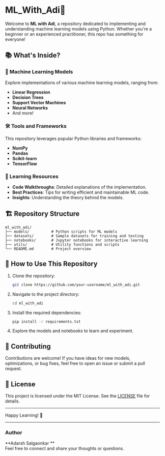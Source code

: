 # ML_With_Adi🌟

Welcome to **ML with Adi**, a repository dedicated to implementing and understanding machine learning models using Python. Whether you're a beginner or an experienced practitioner, this repo has something for everyone!

## 📚 What's Inside?

### 🚀 Machine Learning Models
Explore implementations of various machine learning models, ranging from:
- **Linear Regression**
- **Decision Trees**
- **Support Vector Machines**
- **Neural Networks**
- And more!

### 🛠️ Tools and Frameworks
This repository leverages popular Python libraries and frameworks:
- **NumPy**
- **Pandas**
- **Scikit-learn**
- **TensorFlow**

### 📖 Learning Resources
- **Code Walkthroughs**: Detailed explanations of the implementation.
- **Best Practices**: Tips for writing efficient and maintainable ML code.
- **Insights**: Understanding the theory behind the models.

## 🏗️ Repository Structure
```
ml_with_adi/
├── models/          # Python scripts for ML models
├── datasets/        # Sample datasets for training and testing
├── notebooks/       # Jupyter notebooks for interactive learning
├── utils/           # Utility functions and scripts
└── README.md        # Project overview
```

## 🌟 How to Use This Repository
1. Clone the repository:
   ```bash
   git clone https://github.com/your-username/ml_with_adi.git
   ```
2. Navigate to the project directory:
   ```bash
   cd ml_with_adi
   ```
3. Install the required dependencies:
   ```bash
   pip install -r requirements.txt
   ```
4. Explore the models and notebooks to learn and experiment.

## 🤝 Contributing
Contributions are welcome! If you have ideas for new models, optimizations, or bug fixes, feel free to open an issue or submit a pull request.

## 📜 License
This project is licensed under the MIT License. See the [LICENSE](LICENSE) file for details.

---

Happy Learning! 🚀

---

### Author
**Adarsh Salgaonkar **  
Feel free to connect and share your thoughts or questions.
